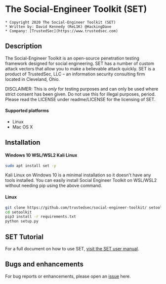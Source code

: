 # The Social-Engineer Toolkit (SET)
	* Copyright 2020 The Social-Engineer Toolkit (SET) 
	* Written by: David Kennedy (ReL1K) @HackingDave 
	* Company: [TrustedSec](https://www.trustedsec.com)



## Description
The Social-Engineer Toolkit is an open-source penetration testing framework designed for social engineering. SET has a number of custom attack vectors that allow you to make a believable attack quickly. SET is a product of TrustedSec, LLC – an information security consulting firm located in Cleveland, Ohio.

DISCLAIMER: This is *only* for testing purposes and can only be used where strict consent has been given. Do not use this for illegal purposes, period.
Please read the LICENSE under readme/LICENSE for the licensing of SET. 

#### Supported platforms
* Linux
* Mac OS X


## Installation
#### Windows 10 WSL/WSL2 Kali Linux
```bash
sudo apt install set -y
```
Kali Linux on Windows 10 is a minimal installation so it doesn't have any tools installed.
You can easily install Social Engineer Toolkit on WSL/WSL2 without needing pip using the above command.

#### Linux
```bash
git clone https://github.com/trustedsec/social-engineer-toolkit/ setoolkit/
cd setoolkit
pip3 install -r requirements.txt
python setup.py
```


## SET Tutorial
For a full document on how to use SET, [visit the SET user manual](https://github.com/trustedsec/social-engineer-toolkit/raw/master/readme/User_Manual.pdf).


## Bugs and enhancements
For bug reports or enhancements, please open an [issue](https://github.com/trustedsec/social-engineer-toolkit/issues) here.
